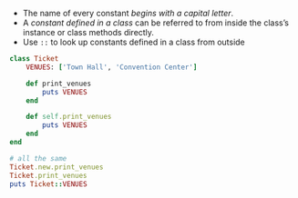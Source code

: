 - The name of every constant *begins with a capital letter*.
- A *constant defined in a class* can be referred to from inside the class’s instance or class methods directly.
- Use `::` to look up constants defined in a class from outside
```ruby
class Ticket
	VENUES: ['Town Hall', 'Convention Center']

	def print_venues
		puts VENUES
	end

	def self.print_venues
		puts VENUES
	end
end

# all the same
Ticket.new.print_venues 
Ticket.print_venues
puts Ticket::VENUES
```
